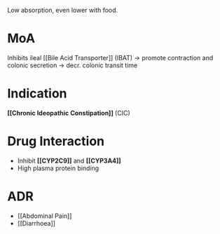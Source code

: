 Low absorption, even lower with food.

# MoA
Inhibits ileal [[Bile Acid Transporter]] (IBAT) 
-> promote contraction and colonic secretion -> decr. colonic transit time

# Indication
**[[Chronic Ideopathic Constipation]]** (CIC)

# Drug Interaction
- Inhibit **[[CYP2C9]]** and **[[CYP3A4]]**
- High plasma protein binding

# ADR
- [[Abdominal Pain]]
- [[Diarrhoea]]